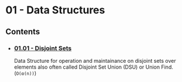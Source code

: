 # 01 - Data Structures

## Contents
- ### [01.01 - Disjoint Sets](01.01%20-%20Disjoint%20Sets)
    Data Structure for operation and maintainance on disjoint sets over elements also often called Disjoint Set Union (DSU) or Union Find. (`O(α(n))`)